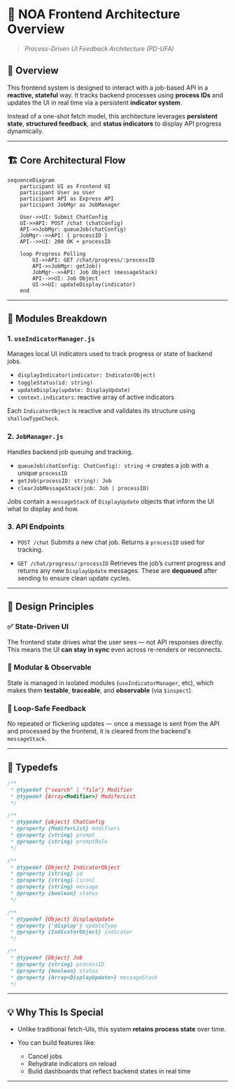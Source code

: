 # 🧠 NOA Frontend Architecture Overview

> *Process-Driven UI Feedback Architecture (PD-UFA)*

## 📌 Overview

This frontend system is designed to interact with a job-based API in a **reactive, stateful** way. It tracks backend processes using **process IDs** and updates the UI in real time via a persistent **indicator system**.

Instead of a one-shot fetch model, this architecture leverages **persistent state**, **structured feedback**, and **status indicators** to display API progress dynamically.

---

## 🏗️ Core Architectural Flow

```mermaid
sequenceDiagram
    participant UI as Frontend UI
    participant User as User
    participant API as Express API
    participant JobMgr as JobManager

    User->>UI: Submit ChatConfig
    UI->>API: POST /chat (chatConfig)
    API->>JobMgr: queueJob(chatConfig)
    JobMgr-->>API: { processID }
    API-->>UI: 200 OK + processID

    loop Progress Polling
        UI->>API: GET /chat/progress/:processID
        API->>JobMgr: getJob()
        JobMgr-->>API: Job Object (messageStack)
        API-->>UI: Job Object
        UI->>UI: updateDisplay(indicator)
    end
```

---

## 🧩 Modules Breakdown

### 1. `useIndicatorManager.js`

Manages local UI indicators used to track progress or state of backend jobs.

* `displayIndicator(indicator: IndicatorObject)`
* `toggleStatus(id: string)`
* `updateDisplay(update: DisplayUpdate)`
* `context.indicators`: reactive array of active indicators

Each `IndicatorObject` is reactive and validates its structure using `shallowTypeCheck`.

### 2. `JobManager.js`

Handles backend job queuing and tracking.

* `queueJob(chatConfig: ChatConfig): string` → creates a job with a unique `processID`
* `getJob(processID: string): Job`
* `clearJobMessageStack(job: Job | processID)`

Jobs contain a `messageStack` of `DisplayUpdate` objects that inform the UI what to display and how.

### 3. API Endpoints

* `POST /chat`
  Submits a new chat job. Returns a `processID` used for tracking.

* `GET /chat/progress/:processID`
  Retrieves the job’s current progress and returns any new `DisplayUpdate` messages. These are **dequeued** after sending to ensure clean update cycles.

---

## 🧠 Design Principles

### ✅ State-Driven UI

The frontend state drives what the user sees — not API responses directly. This means the UI **can stay in sync** even across re-renders or reconnects.

### 🧩 Modular & Observable

State is managed in isolated modules (`useIndicatorManager`, etc), which makes them **testable**, **traceable**, and **observable** (via `$inspect`).

### 🔁 Loop-Safe Feedback

No repeated or flickering updates — once a message is sent from the API and processed by the frontend, it is cleared from the backend's `messageStack`.

---

## 🧪 Typedefs

```js
/**
 * @typedef {"search" | "file"} Modifier
 * @typedef {Array<Modifier>} ModiferList
 */

/**
 * @typedef {object} ChatConfig
 * @property {ModiferList} modifiers
 * @property {string} prompt
 * @property {string} promptRole
 */

/**
 * @typedef {Object} IndicatorObject
 * @property {string} id
 * @property {string} [icon]
 * @property {string} message
 * @property {boolean} status
 */

/**
 * @typedef {Object} DisplayUpdate
 * @property {'display'} updateType
 * @property {IndicatorObject} indicator
 */

/**
 * @typedef {Object} Job
 * @property {string} processID
 * @property {boolean} status
 * @property {Array<DisplayUpdate>} messageStack
 */
```

---

## 💡 Why This Is Special

* Unlike traditional fetch-UIs, this system **retains process state** over time.
* You can build features like:

  * Cancel jobs
  * Rehydrate indicators on reload
  * Build dashboards that reflect backend states in real time

---
